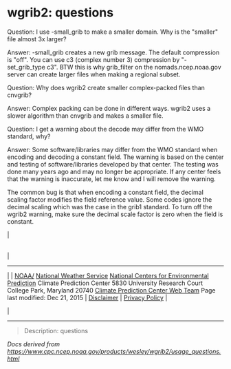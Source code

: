# wgrib2: questions

Question: I use -small_grib to make a smaller domain. Why is the "smaller"
file almost 3x larger?

Answer: -small_grib creates a new grib message. The default compression is "off".
You can use c3 (complex number 3) compression by "-set_grib_type c3". BTW
this is why grib_filter on the nomads.ncep.noaa.gov server can create
larger files when making a regional subset.

Question: Why does wgrib2 create smaller complex-packed files
than cnvgrib?

Answer: Complex packing can be done in different ways. wgrib2 uses
a slower algorithm than cnvgrib and makes a smaller file.

Question: I get a warning about the decode may differ from the WMO standard, why?

Answer: Some software/libraries may differ from the WMO standard when encoding and decoding a constant field.
The warning is based on the center and testing of software/libraries developed by that center.
The testing was done many years ago and may no longer be appropriate. If any center
feels that the warning is inaccurate, let me know and I will remove the warning.

The common bug is that when encoding a constant field, the decimal scaling
factor modifies the field reference value. Some codes ignore the decimal scaling which
was the case in the grib1 standard. To turn off
the wgrib2 warning, make sure the decimal scale factor is zero when the field is constant.

|

|     |
| --- |

|

---

|
| [NOAA/](https://www.noaa.gov/)
[National Weather Service](https://www.nws.noaa.gov/)
[National Centers for Environmental Prediction](https://www.ncep.noaa.gov/)
Climate Prediction Center
5830 University Research Court
College Park, Maryland 20740
[Climate Prediction Center Web Team](/comment-form.md)
Page last modified: Dec 21, 2015
| [Disclaimer](https://weather.gov/disclaimer.php) | [Privacy Policy](https://weather.gov/privacy.php) |

|

---

> Description: questions

_Docs derived from <https://www.cpc.ncep.noaa.gov/products/wesley/wgrib2/usage_questions.html>_
